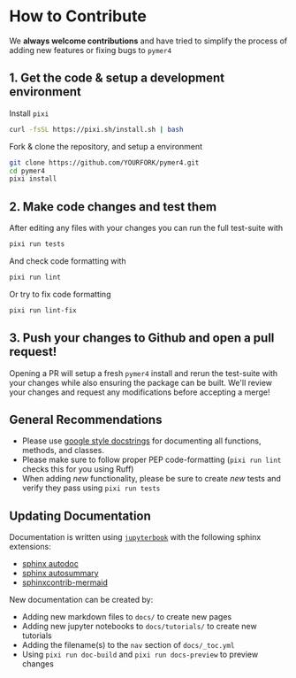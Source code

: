 # How to Contribute

We **always welcome contributions** and have tried to simplify the process of adding new features or fixing bugs to `pymer4`

## 1. Get the code & setup a development environment

Install `pixi`

```bash
curl -fsSL https://pixi.sh/install.sh | bash
```

Fork & clone the repository, and setup a environment

  ```bash
  git clone https://github.com/YOURFORK/pymer4.git
  cd pymer4
  pixi install
  ```
## 2. Make code changes and test them

After editing any files with your changes you can run the full test-suite with 

```bash
pixi run tests
```

And check code formatting with

```bash
pixi run lint
```

Or try to fix code formatting

```bash
pixi run lint-fix
```

## 3. Push your changes to Github and open a pull request!

Opening a PR will setup a fresh `pymer4` install and rerun the test-suite with your changes while also ensuring the package can be built. We'll review your changes and request any modifications before accepting a merge!

## General Recommendations

- Please use [google style docstrings](https://sphinxcontrib-napoleon.readthedocs.io/en/latest/example_google.html/) for documenting all functions, methods, and classes.
- Please make sure to follow proper PEP code-formatting (`pixi run lint` checks this for you using Ruff)
- When adding *new* functionality, please be sure to create *new* tests and verify they pass using `pixi run tests`

## Updating Documentation

Documentation is written using [`jupyterbook`](https://jupyterbook.org/en/stable/intro.html) with the following sphinx extensions:
- [sphinx autodoc](https://www.sphinx-doc.org/en/master/usage/extensions/autodoc.html)
- [sphinx autosummary](https://www.sphinx-doc.org/en/master/usage/extensions/autosummary.html)
- [sphinxcontrib-mermaid](https://github.com/mgaitan/sphinxcontrib-mermaid)

New documentation can be created by:

- Adding new markdown files to `docs/` to create new pages
- Adding new jupyter notebooks to `docs/tutorials/` to create new tutorials
- Adding the filename(s) to the `nav` section of `docs/_toc.yml`
- Using `pixi run doc-build` and `pixi run docs-preview` to preview changes
